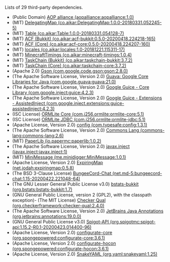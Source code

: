 Lists of 29 third-party dependencies.
- (Public Domain) [AOP alliance (aopalliance:aopalliance:1.0)](http://aopalliance.sourceforge.net)
- (MIT) [DelegatingMap (co.aikar:DelegatingMap:1.0.0-20180331.052245-5)]()
- (MIT) [Table (co.aikar:Table:1.0.0-20180331.054128-7)]()
- (MIT) [ACF (Bukkit) (co.aikar:acf-bukkit:0.5.0-20200418.224218-165)](https://acf.emc.gs/acf-bukkit)
- (MIT) [ACF (Core) (co.aikar:acf-core:0.5.0-20200418.224207-160)](https://acf.emc.gs/acf-core)
- (MIT) [locales (co.aikar:locales:1.0-20181221.115311-17)]()
- (MIT) [MinecraftTimings (co.aikar:minecraft-timings:1.0.4)]()
- (MIT) [TaskChain (Bukkit) (co.aikar:taskchain-bukkit:3.7.2)](https://taskchain.emc.gs/taskchain-bukkit)
- (MIT) [TaskChain (Core) (co.aikar:taskchain-core:3.7.2)](https://taskchain.emc.gs/taskchain-core)
- (Apache 2.0) [Gson (com.google.code.gson:gson:2.8.0)](https://github.com/google/gson/gson)
- (The Apache Software License, Version 2.0) [Guava: Google Core Libraries for Java (com.google.guava:guava:21.0)](https://github.com/google/guava/guava)
- (The Apache Software License, Version 2.0) [Google Guice - Core Library (com.google.inject:guice:4.2.3)](https://github.com/google/guice/guice)
- (The Apache Software License, Version 2.0) [Google Guice - Extensions - AssistedInject (com.google.inject.extensions:guice-assistedinject:4.2.3)](https://github.com/google/guice/extensions-parent/guice-assistedinject)
- (ISC License) [ORMLite Core (com.j256.ormlite:ormlite-core:5.1)](http://ormlite.sourceforge.net/)
- (ISC License) [ORMLite JDBC (com.j256.ormlite:ormlite-jdbc:5.1)](http://ormlite.sourceforge.net/)
- (Apache License, Version 2.0) [config (com.typesafe:config:1.3.1)](https://github.com/typesafehub/config)
- (The Apache Software License, Version 2.0) [Commons Lang (commons-lang:commons-lang:2.6)](http://commons.apache.org/lang/)
- (MIT) [PaperLib (io.papermc:paperlib:1.0.2)](https://github.com/PaperMC/PaperLib)
- (The Apache Software License, Version 2.0) [javax.inject (javax.inject:javax.inject:1)](http://code.google.com/p/atinject/)
- (MIT) [MiniMessage (me.minidigger:MiniMessage:1.0.1)](https://github.com/MiniDigger/MiniMessage)
- (Apache License, Version 2.0) [ExpiringMap (net.jodah:expiringmap:0.5.8)](http://github.com/jhalterman/expiringmap/)
- (The BSD 3-Clause License) [BungeeCord-Chat (net.md-5:bungeecord-chat:1.15-20200422.221048-64)](https://github.com/SpigotMC/BungeeCord/bungeecord-chat)
- (The GNU Lesser General Public License v3.0) [bstats-bukkit (org.bstats:bstats-bukkit:1.7)](https://bstats.org/bstats-bukkit/)
- (GNU General Public License, version 2 (GPL2), with the classpath exception)- (The MIT License) [Checker Qual (org.checkerframework:checker-qual:2.4.0)](https://checkerframework.org)
- (The Apache Software License, Version 2.0) [JetBrains Java Annotations (org.jetbrains:annotations:19.0.0)](https://github.com/JetBrains/java-annotations)
- (GNU General Public License v3.0) [Spigot-API (org.spigotmc:spigot-api:1.15.2-R0.1-20200423.014400-96)](https://www.spigotmc.org/)
- (Apache License, Version 2.0) [configurate-core (org.spongepowered:configurate-core:3.6.1)](https://github.com/SpongePowered/configurate/)
- (Apache License, Version 2.0) [configurate-hocon (org.spongepowered:configurate-hocon:3.6.1)](https://github.com/SpongePowered/configurate/)
- (Apache License, Version 2.0) [SnakeYAML (org.yaml:snakeyaml:1.25)](http://www.snakeyaml.org)
